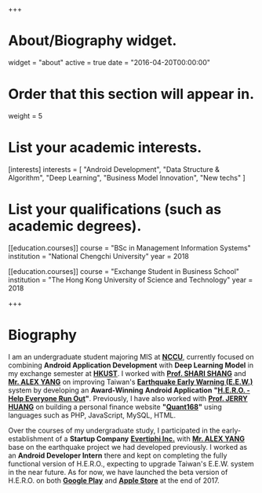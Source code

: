 +++
# About/Biography widget.
widget = "about"
active = true
date = "2016-04-20T00:00:00"

# Order that this section will appear in.
weight = 5

# List your academic interests.
[interests]
  interests = [
    "Android Development",
    "Data Structure & Algorithm",
    "Deep Learning",
    "Business Model Innovation",
    "New techs"
  ]

# List your qualifications (such as academic degrees).
[[education.courses]]
  course = "BSc in Management Information Systems"
  institution = "National Chengchi University"
  year = 2018

[[education.courses]]
  course = "Exchange Student in Business School"
  institution = "The Hong Kong University of Science and Technology"
  year = 2018
 
+++

# Biography

I am an undergraduate student majoring MIS at **<a href="http://www.nccu.edu.tw/?locale=en">NCCU</a>**, currently focused on combining **Android Application Development** with **Deep Learning Model** in my exchange semester at **<a href="http://www.ust.hk">HKUST</a>**. I worked with **<a href="http://www.mis2.nccu.edu.tw/en/Faculty/Faculty_01/SHIAW-CHUN-SHANG-1784053" target="_blank">Prof. SHARI SHANG</a>** and **<a href="https://www.linkedin.com/in/alex-yang-3045392a/">Mr. ALEX YANG</a>** on improving Taiwan's **<a href="https://earthquake.usgs.gov/research/earlywarning/">Earthquake Early Warning (E.E.W.)</a>** system by developing an **Award-Winning** **Android Application** **"<a href="https://github.com/kevinyu0506/EarthquakeApp">H.E.R.O. - Help Everyone Run Out</a>"**. Previously, I have also worked with **<a href="http://rmi.nccu.edu.tw/en/Members1/%E9%BB%83-%E6%B3%93%E6%99%BA-93151481">Prof. JERRY HUANG</a>** on building a personal finance website **"<a href="http://140.119.86.174/quant168/index.php">Quant168</a>"** using languages such as PHP, JavaScript, MySQL, HTML.

Over the courses of my undergraduate study, I participated in the early-establishment of a **Startup Company** **<a href="http://www.evertiphi.com/">Evertiphi Inc.</a>** with **<a href="https://www.linkedin.com/in/alex-yang-3045392a/">Mr. ALEX YANG</a>** base on the earthquake project we had developed previously. I worked as an **Android Developer Intern** there and kept on completing the fully functional version of H.E.R.O., expecting to upgrade Taiwan's E.E.W. system in the near future. As for now, we have launched the beta version of H.E.R.O. on both **<a href="https://play.google.com/store/apps/details?id=com.evertiphi.herov2">Google Play</a>** and **<a href="https://itunes.apple.com/tw/app/h-e-r-o-earthquake-alert/id1276497257?mt=8">Apple Store</a>** at the end of 2017.

<!-- I am expected to receive my Bachelor’s Degree from NCCU in 2018.   -->

<!-- {{% alert note %}}
{{% staticref "files/cv.pdf" "newtab" %}}View my CV{{% /staticref %}}
{{% /alert %}} -->
